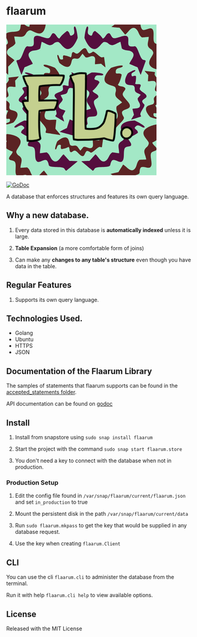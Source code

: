# flaarum

![Flaarum Logo](https://github.com/bankole7782/flaarum/raw/master/flaarum-logo.png "Flaarum logo")

[![GoDoc](https://godoc.org/github.com/bankole7782/flaarum?status.svg)](https://godoc.org/github.com/bankole7782/flaarum)

A database that enforces structures and features its own query language.


## Why a new database.

1.	Every data stored in this database is **automatically indexed** unless it is large.

2.	**Table Expansion** (a more comfortable form of joins)

3.	Can make any **changes to any table's structure** even though you have data in the table.


## Regular Features

1.  Supports its own query language.


## Technologies Used.

* Golang
* Ubuntu
* HTTPS
* JSON


## Documentation of the Flaarum Library

The samples of statements that flaarum supports can be found in the
[accepted_statements folder](https://github.com/bankole7782/flaarum/tree/master/accepted_statements).

API documentation can be found on [godoc](https://godoc.org/github.com/bankole7782/flaarum)


## Install

1.	Install from snapstore using `sudo snap install flaarum`

2.	Start the project with the command `sudo snap start flaarum.store`

3.	You don't need a key to connect with the database when not in production.


### Production Setup

1.	Edit the config file found in `/var/snap/flaarum/current/flaarum.json` and set `in_production` to true

2.	Mount the persistent disk in the path `/var/snap/flaarum/current/data`

3.	Run `sudo flaarum.mkpass` to get the key that would be supplied in any database request.

4.	Use the key when creating `flaarum.Client`


## CLI

You can use the cli `flaarum.cli` to administer the database from the terminal. 

Run it with help `flaarum.cli help` to view available options.


## License

Released with the MIT License